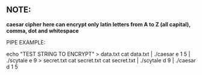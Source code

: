 
## NOTE: 
**caesar cipher here can encrypt only latin letters from A to Z (all capital), comma, dot and whitespace**

PIPE EXAMPLE:

echo "TEST STRING TO ENCRYPT" > data.txt
cat data.txt | ./caesar e 1 5 | ./scytale e 9 > secret.txt
cat secret.txt
cat secret.txt | ./scytale d 9 | ./caesar d 1 5

